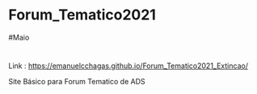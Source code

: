 # Forum_Tematico2021
#Maio
#
Link : https://emanuelcchagas.github.io/Forum_Tematico2021_Extincao/

Site Básico para Forum Tematico de ADS
